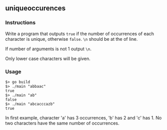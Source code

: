 ## uniqueoccurences

### Instructions

Write a program that outputs `true` if the number of occurrences of each character is unique, otherwise `false`. `\n` should be at the of line.

If number of arguments is not 1 output `\n`.

Only lower case characters will be given.

### Usage

```console
$> go build
$> ./main "abbaac"
true
$> ./main "ab"
false
$> ./main "abcacccazb"
true
```

In first example, character 'a' has 3 occurrences, 'b' has 2 and 'c' has 1. No two characters have the same number of occurrences.

